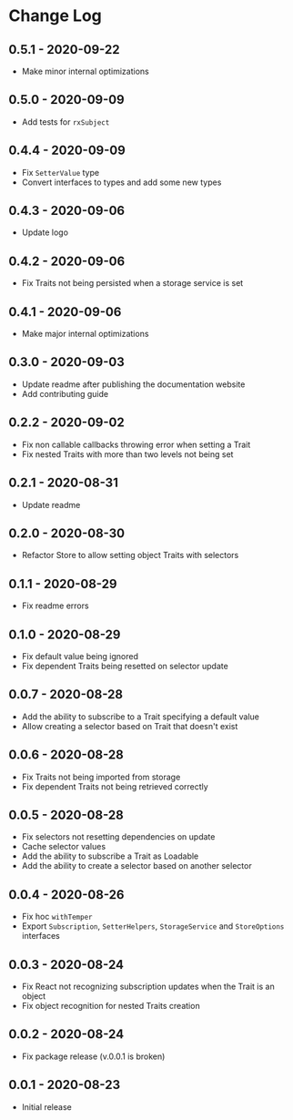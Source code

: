 # Change Log

## 0.5.1 - 2020-09-22
- Make minor internal optimizations

## 0.5.0 - 2020-09-09
- Add tests for `rxSubject`

## 0.4.4 - 2020-09-09
- Fix `SetterValue` type
- Convert interfaces to types and add some new types

## 0.4.3 - 2020-09-06
- Update logo

## 0.4.2 - 2020-09-06
- Fix Traits not being persisted when a storage service is set

## 0.4.1 - 2020-09-06
- Make major internal optimizations

## 0.3.0 - 2020-09-03
- Update readme after publishing the documentation website
- Add contributing guide

## 0.2.2 - 2020-09-02
- Fix non callable callbacks throwing error when setting a Trait
- Fix nested Traits with more than two levels not being set

## 0.2.1 - 2020-08-31
- Update readme

## 0.2.0 - 2020-08-30
- Refactor Store to allow setting object Traits with selectors

## 0.1.1 - 2020-08-29
- Fix readme errors

## 0.1.0 - 2020-08-29
- Fix default value being ignored
- Fix dependent Traits being resetted on selector update

## 0.0.7 - 2020-08-28
- Add the ability to subscribe to a Trait specifying a default value
- Allow creating a selector based on Trait that doesn't exist

## 0.0.6 - 2020-08-28
- Fix Traits not being imported from storage
- Fix dependent Traits not being retrieved correctly

## 0.0.5 - 2020-08-28
- Fix selectors not resetting dependencies on update
- Cache selector values
- Add the ability to subscribe a Trait as Loadable
- Add the ability to create a selector based on another selector

## 0.0.4 - 2020-08-26
- Fix hoc `withTemper`
- Export `Subscription`, `SetterHelpers`, `StorageService` and `StoreOptions` interfaces

## 0.0.3 - 2020-08-24
- Fix React not recognizing subscription updates when the Trait is an object
- Fix object recognition for nested Traits creation

## 0.0.2 - 2020-08-24
- Fix package release (v.0.0.1 is broken)

## 0.0.1 - 2020-08-23
- Initial release
